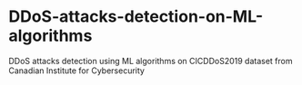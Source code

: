 # DDoS-attacks-detection-on-ML-algorithms
DDoS attacks detection using ML algorithms on CICDDoS2019 dataset from Canadian Institute for Cybersecurity
